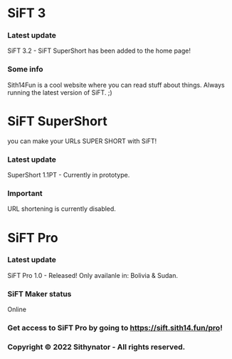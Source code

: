 # SiFT 3

### Latest update
SiFT 3.2 - SiFT SuperShort has been added to the home page!

### Some info
Sith14Fun is a cool website where you can read stuff about things. Always running the latest version of SiFT. ;)

# SiFT SuperShort
you can make your URLs SUPER SHORT with SiFT!

### Latest update
SuperShort 1.1PT - Currently in prototype.

### Important
URL shortening is currently disabled.

# SiFT Pro

### Latest update
SiFT Pro 1.0 - Released! Only availanle in: Bolivia & Sudan.

### SiFT Maker status
Online

### Get access to SiFT Pro by going to https://sift.sith14.fun/pro!

### Copyright © 2022 Sithynator - All rights reserved.
